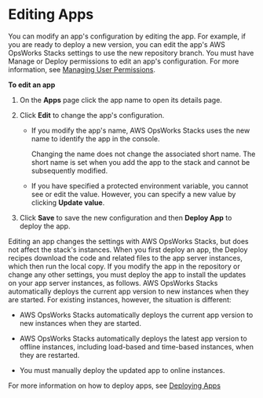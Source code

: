 # Editing Apps<a name="workingapps-editing"></a>

You can modify an app's configuration by editing the app\. For example, if you are ready to deploy a new version, you can edit the app's AWS OpsWorks Stacks settings to use the new repository branch\. You must have Manage or Deploy permissions to edit an app's configuration\. For more information, see [Managing User Permissions](opsworks-security-users.md)\.

**To edit an app**

1. On the **Apps** page click the app name to open its details page\.

1. Click **Edit** to change the app's configuration\.

   + If you modify the app's name, AWS OpsWorks Stacks uses the new name to identify the app in the console\. 

     Changing the name does not change the associated short name\. The short name is set when you add the app to the stack and cannot be subsequently modified\.

   + If you have specified a protected environment variable, you cannot see or edit the value\. However, you can specify a new value by clicking **Update value**\.

1. Click **Save** to save the new configuration and then **Deploy App** to deploy the app\. 

Editing an app changes the settings with AWS OpsWorks Stacks, but does not affect the stack's instances\. When you first deploy an app, the Deploy recipes download the code and related files to the app server instances, which then run the local copy\. If you modify the app in the repository or change any other settings, you must deploy the app to install the updates on your app server instances, as follows\. AWS OpsWorks Stacks automatically deploys the current app version to new instances when they are started\. For existing instances, however, the situation is different: 

+ AWS OpsWorks Stacks automatically deploys the current app version to new instances when they are started\.

+ AWS OpsWorks Stacks automatically deploys the latest app version to offline instances, including load\-based and time\-based instances, when they are restarted\.

+ You must manually deploy the updated app to online instances\.

For more information on how to deploy apps, see [Deploying Apps](workingapps-deploying.md)